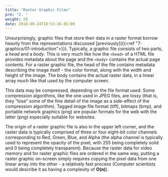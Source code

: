 ```yaml
---
title: "Raster Graphic Files"
pre: "2. "
weight: 20
date: 2018-08-24T10:53:26-05:00
---
```


Unsurprisingly, graphic files that store their data in a raster format borrow heavily from the representations discussed [previously]({{<ref "7-graphics/01-introduction">}}).  Typically, a graphic file consists of two parts, a _head_ and a _body_.  This is very much like how the `<head>` of a HTML file provides metadata about the page and the `<body>` contains the actual page contents. For a raster graphic file, the head of the file contains metadata describing the image itself - the color format, along with the width and height of the image.  The body contains the actual raster data, in a linear array much like that used by the computer screen.  

This data may be compressed, depending on the file format used.  Some compression algorithms, like the one used in JPEG files, are lossy (that is, they “lose” some of the fine detail of the image as a side-effect of the compression algorithm).  Tagged image file format (tiff), bitmaps (bmp), and portable network graphics (png) are popular formats for the web with the latter (png) especially suitable for websites.

The origin of a raster graphic file is also in the upper left corner, and the raster data is typically comprised of three or four eight-bit color channels corresponding to Red, Green, Blue, and Alpha (the alpha channel is typically used to represent the opacity of the pixel, with 255 being completely solid and 0 being completely transparent).  Because the raster data for video memory and for raster graphic files are ordered in the same way, putting a raster graphic on-screen simply requires copying the pixel data from one linear array into the other - a relatively fast process (Computer scientists would describe it as having a complexity of **O(n)**).